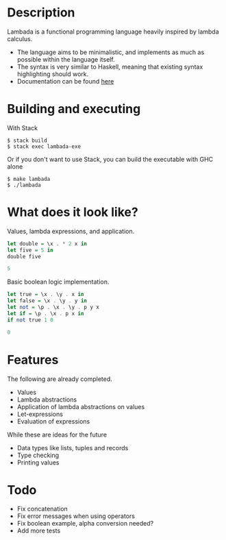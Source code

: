# Description
Lambada is a functional programming language heavily inspired by lambda calculus.

* The language aims to be minimalistic, and implements as much as possible within the language itself.
* The syntax is very similar to Haskell, meaning that existing syntax highlighting should work.
* Documentation can be found [here](docs/index.html)

# Building and executing

With Stack
```
$ stack build
$ stack exec lambada-exe
```

Or if you don't want to use Stack, you can build the executable with GHC alone
```
$ make lambada
$ ./lambada
```

# What does it look like?

Values, lambda expressions, and application.

```haskell
let double = \x . * 2 x in
let five = 5 in
double five

5
```

Basic boolean logic implementation.

```haskell
let true = \x . \y . x in
let false = \x . \y . y in
let not = \p . \x . \y . p y x
let if = \p . \x . p x in
if not true 1 0

0
```
# Features

The following are already completed.

* Values
* Lambda abstractions
* Application of lambda abstractions on values
* Let-expressions
* Evaluation of expressions

While these are ideas for the future

* Data types like lists, tuples and records
* Type checking
* Printing values

# Todo

* Fix concatenation
* Fix error messages when using operators
* Fix boolean example, alpha conversion needed?
* Add more tests
